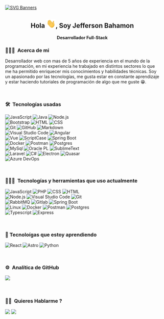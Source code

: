 [![SVG Banners](https://svg-banners.vercel.app/api?type=typeWriter&text1=Bienvenidos!!👨‍💻&width=1000&height=200)](https://github.com/jbahamonc)

<h2 align="center" style="border: 0">Hola <img alt="Night Coding" src="./resources/Hi.gif" width='30' />, Soy Jefferson Bahamon</h2>
<p align="center" ><b>Desarrollador Full-Stack</b></p>

### 👨🏻‍💻 &nbsp;Acerca de mi

Desarrollador web con mas de 5 años de experiencia en el mundo de la programación, en mi experiencia he trabajado en distintos sectores lo que me ha permitido enriquecer mis conocimientos y habilidades técnicas. Soy un apasionado por las tecnologías, me gusta estar en constante aprendizaje y estar haciendo tutoriales de programación de algo que me guste 😁.

<br>

### 🛠 &nbsp;Tecnologías usadas

![JavaScript](https://img.shields.io/badge/-JavaScript-05122A?style=flat&logo=javascript)
![Java](https://img.shields.io/badge/-Java-05122A?style=flat&logo=java&logoColor=FFA518)
![Node.js](https://img.shields.io/badge/-Node.js-05122A?style=flat&logo=node.js)\
![Bootstrap](https://img.shields.io/badge/-Bootstrap-05122A?style=flat&logo=bootstrap&logoColor=563D7C)
![HTML](https://img.shields.io/badge/-HTML-05122A?style=flat&logo=HTML5)
![CSS](https://img.shields.io/badge/-CSS-05122A?style=flat&logo=CSS3&logoColor=1572B6)\
![Git](https://img.shields.io/badge/-Git-05122A?style=flat&logo=git)
![GitHub](https://img.shields.io/badge/-GitHub-05122A?style=flat&logo=github)
![Markdown](https://img.shields.io/badge/-Markdown-05122A?style=flat&logo=markdown)\
![Visual Studio Code](https://img.shields.io/badge/-Visual%20Studio%20Code-05122A?style=flat&logo=visual-studio-code&logoColor=007ACC)
![Angular](https://img.shields.io/badge/-Angular-05122A?style=flat&logo=angular&logoColor=red)\
![Vue](https://img.shields.io/badge/-Vue-05122A?style=flat&logo=vue)
![ScriptCase](https://img.shields.io/badge/-ScriptCase-05122A?style=flat&logo=ScriptCase)
![Spring Boot](https://img.shields.io/badge/-Sprint_Boot-05122A?style=flat&logo=Spring)\
![Docker](https://img.shields.io/badge/-Docker-05122A?style=flat&logo=docker)
![Postman](https://img.shields.io/badge/-Postman-05122A?style=flat&logo=postman)
![Postgres](https://img.shields.io/badge/-Postgres-05122A?style=flat&logo=postgresql)\
![MySql](https://img.shields.io/badge/-MySql-05122A?style=flat&logo=mysql)
![Oracle PL](https://img.shields.io/badge/-Oracle_PL/SQL-05122A?style=flat&logo=oracle&logoColor=red)
![SublimeText](https://img.shields.io/badge/-SublimeText-05122A?style=flat&logo=sublimetext)\
![Laravel](https://img.shields.io/badge/-Laravel-05122A?style=flat&logo=laravel&logoColor=red)
![C#](https://img.shields.io/badge/-C%23-05122A?style=flat&logo=c%23&logoColor=7b3399)
![Electron](https://img.shields.io/badge/-Electron-05122A?style=flat&logo=electron)
![Quasar](https://img.shields.io/badge/-Quasar-05122A?style=flat&logo=quasar&logoColor=blue&link=https%3A%2F%2Fquasar.dev%2F)\
![Azure DevOps](https://img.shields.io/badge/-Azure_DevOps-05122A?style=flat&logo=azure&logoColor=blue)

<br>

### 👨🏻‍💻 &nbsp;Tecnologías y herramientas que uso actualmente

![JavaScript](https://img.shields.io/badge/-JavaScript-05122A?style=flat&logo=javascript)
![PHP](https://img.shields.io/badge/-PHP-05122A?style=flat&logo=PHP)
![CSS](https://img.shields.io/badge/-CSS-05122A?style=flat&logo=CSS3&logoColor=1572B6)
![HTML](https://img.shields.io/badge/-HTML-05122A?style=flat&logo=HTML5)\
![Node.js](https://img.shields.io/badge/-Node.js-05122A?style=flat&logo=node.js)
![Visual Studio Code](https://img.shields.io/badge/-Visual%20Studio%20Code-05122A?style=flat&logo=visual-studio-code&logoColor=007ACC)
![Git](https://img.shields.io/badge/-Git-05122A?style=flat&logo=git)\
![RabbitMQ](https://img.shields.io/badge/-RabbitMQ-05122A?style=flat&logo=RabbitMQ)
![Gitlab](https://img.shields.io/badge/-Gitlab--CI-05122A?style=flat&logo=Gitlab)
![Spring Boot](https://img.shields.io/badge/-Sprint_Boot-05122A?style=flat&logo=Spring)\
![Linux](https://img.shields.io/badge/-Linux-05122A?style=flat&logo=linux)
![Docker](https://img.shields.io/badge/-Docker-05122A?style=flat&logo=docker)
![Postman](https://img.shields.io/badge/-Postman-05122A?style=flat&logo=postman)
![Postgres](https://img.shields.io/badge/-Postgres-05122A?style=flat&logo=postgresql)\
![Typescript](https://img.shields.io/badge/-Typescript-05122A?style=flat&logo=typescript)
![Express](https://img.shields.io/badge/-Express-05122A?style=flat&logo=express)

<br>

### 📖 Tecnoloígas que estoy aprendiendo
![React](https://img.shields.io/badge/-React-05122A?style=flat&logo=react)
![Astro](https://img.shields.io/badge/-Astro-05122A?style=flat&logo=astro)
![Python](https://img.shields.io/badge/-Proximamente...-05122A?style=flat&logo=python&label=Python&labelColor=05122A)

<br>

### ⚙️ &nbsp;Analítica de GitHub

  <p align="left">
  <a href="https://github.com/jbahamonc">
    <img height="180em" src="https://github-readme-stats-eight-theta.vercel.app/api/top-langs/?username=jbahamonc&layout=compact&langs_count=8&theme=algolia"/>
  </a>
</p>

<br>

### 🤝🏻 &nbsp;Quieres Hablarme ?

<p align="left">
<a href="https://linkedin.com/in/jbahamonc" target="_blank"><img src="https://img.shields.io/badge/-Jefferson%20Bahamon-0077B5?style=flat&logo=Linkedin&logoColor=white"/></a>
<a href="mailto:jefersonbahamon@gmail.com"><img src="https://img.shields.io/badge/-jefersonbahamon@gmail.com-D14836?style=flat&logo=Gmail&logoColor=white"/></a>
</p>